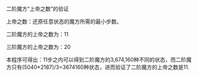 二阶魔方“上帝之数”的验证

上帝之数：还原任意状态的魔方所需的最小步数。

二阶魔方的上帝之数为：11

三阶魔方的上帝之数为：20

本程序可得出：11步之内可以得到二阶魔方的3,674,160种不同的状态，而二阶魔方只有(5040*2187)/3=3674160种状态，进而验证了二阶魔方的上帝之数是11.






